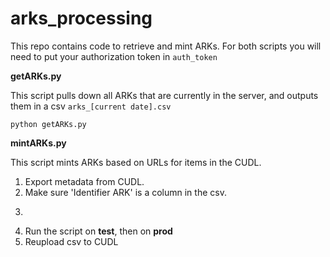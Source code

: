 # arks_processing

This repo contains code to retrieve and mint ARKs. For both scripts you will need to put your authorization token in ```auth_token```

**getARKs.py**

This script pulls down all ARKs that are currently in the server, and outputs them in a csv ```arks_[current date].csv```

```python getARKs.py```

**mintARKs.py**

This script mints ARKs based on URLs for items in the CUDL.

1. Export metadata from CUDL.
2. Make sure 'Identifier ARK' is a column in the csv.
3. ```python mintARKs.py [input file] [output file]
4. Run the script on **test**, then on **prod**
5. Reupload csv to CUDL
